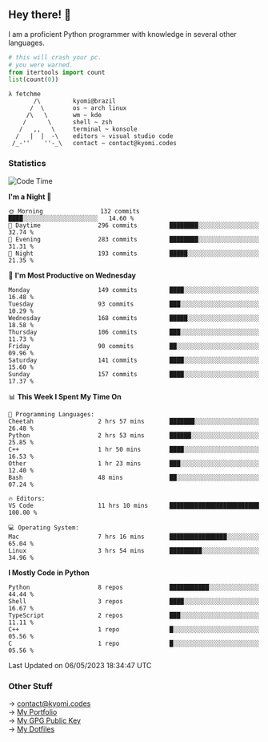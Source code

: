 ## Hey there! 👋
I am a proficient Python programmer with knowledge in several other languages.

```py
# this will crash your pc.
# you were warned.
from itertools import count
list(count(0))
```
```
λ fetchme
       /\         kyomi@brazil
      /  \        os ~ arch linux
     /\   \       wm ~ kde
    /      \      shell ~ zsh
   /   ,,   \     terminal ~ konsole
  /   |  |  -\    editors ~ visual studio code
 /_-''    ''-_\   contact ~ contact@kyomi.codes
```

### Statistics
<!--START_SECTION:waka-->
![Code Time](http://img.shields.io/badge/Code%20Time-60%20hrs-blue)

**I'm a Night 🦉** 

```text
🌞 Morning                132 commits         ████░░░░░░░░░░░░░░░░░░░░░   14.60 % 
🌆 Daytime                296 commits         ████████░░░░░░░░░░░░░░░░░   32.74 % 
🌃 Evening                283 commits         ████████░░░░░░░░░░░░░░░░░   31.31 % 
🌙 Night                  193 commits         █████░░░░░░░░░░░░░░░░░░░░   21.35 % 
```
📅 **I'm Most Productive on Wednesday** 

```text
Monday                   149 commits         ████░░░░░░░░░░░░░░░░░░░░░   16.48 % 
Tuesday                  93 commits          ███░░░░░░░░░░░░░░░░░░░░░░   10.29 % 
Wednesday                168 commits         █████░░░░░░░░░░░░░░░░░░░░   18.58 % 
Thursday                 106 commits         ███░░░░░░░░░░░░░░░░░░░░░░   11.73 % 
Friday                   90 commits          ██░░░░░░░░░░░░░░░░░░░░░░░   09.96 % 
Saturday                 141 commits         ████░░░░░░░░░░░░░░░░░░░░░   15.60 % 
Sunday                   157 commits         ████░░░░░░░░░░░░░░░░░░░░░   17.37 % 
```


📊 **This Week I Spent My Time On** 

```text
💬 Programming Languages: 
Cheetah                  2 hrs 57 mins       ███████░░░░░░░░░░░░░░░░░░   26.48 % 
Python                   2 hrs 53 mins       ██████░░░░░░░░░░░░░░░░░░░   25.85 % 
C++                      1 hr 50 mins        ████░░░░░░░░░░░░░░░░░░░░░   16.53 % 
Other                    1 hr 23 mins        ███░░░░░░░░░░░░░░░░░░░░░░   12.40 % 
Bash                     48 mins             ██░░░░░░░░░░░░░░░░░░░░░░░   07.24 % 

🔥 Editors: 
VS Code                  11 hrs 10 mins      █████████████████████████   100.00 % 

💻 Operating System: 
Mac                      7 hrs 16 mins       ████████████████░░░░░░░░░   65.04 % 
Linux                    3 hrs 54 mins       █████████░░░░░░░░░░░░░░░░   34.96 % 
```

**I Mostly Code in Python** 

```text
Python                   8 repos             ███████████░░░░░░░░░░░░░░   44.44 % 
Shell                    3 repos             ████░░░░░░░░░░░░░░░░░░░░░   16.67 % 
TypeScript               2 repos             ███░░░░░░░░░░░░░░░░░░░░░░   11.11 % 
C++                      1 repo              █░░░░░░░░░░░░░░░░░░░░░░░░   05.56 % 
C                        1 repo              █░░░░░░░░░░░░░░░░░░░░░░░░   05.56 % 
```




 Last Updated on 06/05/2023 18:34:47 UTC
<!--END_SECTION:waka-->

### Other Stuff

→ contact@kyomi.codes<br />
→ [My Portfolio](https://kyomi.codes)<br />
→ [My GPG Public Key](https://github.com/bitterteriyaki.gpg)<br />
→ [My Dotfiles](https://github.com/bitterteriyaki/dotfiles) 
